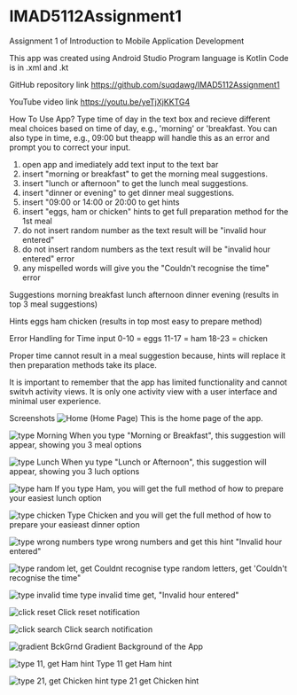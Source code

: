 # IMAD5112Assignment1
Assignment 1 of Introduction to Mobile Application Development

This app was created using Android Studio
Program language is Kotlin
Code is in .xml and .kt

GitHub repository link
https://github.com/suqdawg/IMAD5112Assignment1

YouTube video link
https://youtu.be/yeTjXjKKTG4

How To Use App?
Type time of day in the text box and recieve different meal choices based on time of day, e.g., 'morning' or 'breakfast.
You can also type in time, e.g., 09:00 but theapp will handle this as an error and prompt you to correct your input.

1. open app and imediately add text input to the text bar
2. insert "morning or breakfast" to get the morning meal suggestions.
3. insert "lunch or afternoon" to get the lunch meal suggestions.
4. insert "dinner or evening" to get dinner meal suggestions.
5. insert "09:00 or 14:00 or 20:00 to get hints
6. insert "eggs, ham or chicken" hints to get full preparation method for the 1st meal
7. do not insert random number as the text result will be "invalid hour entered"
8. do not insert random numbers as the text result will be "invalid hour entered" error
9. any mispelled words will give you the "Couldn't recognise the time" error

Suggestions
morning
breakfast
lunch
afternoon
dinner
evening
(results in top 3 meal suggestions)

Hints
eggs
ham
chicken
(results in top most easy to prepare method)

Error Handling for Time input
0-10 = eggs
11-17 = ham
18-23 = chicken

Proper time cannot result in a meal suggestion because, hints will replace it then preparation methods take its place.

It is important to remember that the app has limited functionality and cannot switvh activity views.
It is only one activity view with a user interface and minimal user experience.

Screenshots
![Home](https://github.com/user-attachments/assets/df96f6fa-b097-48e9-9b9b-f8254d178f32) 
(Home Page) This is the home page of the app.

![type Morning](https://github.com/user-attachments/assets/df753907-4130-48f4-a401-ce930efe2a4f) 
When you type "Morning or Breakfast", this suggestion will appear, showing you 3 meal options

![type Lunch](https://github.com/user-attachments/assets/9474859f-b1d6-409f-b1aa-cee7f57644b5)
When yu type "Lunch or Afternoon", this suggestion will appear, showing you 3 luch options

![type ham](https://github.com/user-attachments/assets/bb14434d-2663-4fa6-8635-2cad7b24ee5d)
If you type Ham, you will get the full method of how to prepare your easiest lunch option

![type chicken](https://github.com/user-attachments/assets/ee4a00fe-ac47-4181-9f98-834da95d04a9)
Type Chicken and you will get the full method of how to prepare your easieast dinner option

![type wrong numbers](https://github.com/user-attachments/assets/5794a220-4187-408f-a93b-c00861258c20) 
type wrong numbers and get this hint "Invalid hour entered"

![type random let, get Couldnt recognise](https://github.com/user-attachments/assets/a05ec70d-2a53-47f6-b985-0ab5b983d2f5)
type random letters, get 'Couldn't recognise the time"

![type invalid time](https://github.com/user-attachments/assets/889598b2-4c96-4b49-8d69-728b53aea443)
type invalid time get, "Invalid hour entered"

![click reset](https://github.com/user-attachments/assets/827e0ceb-2eb9-42e6-805d-fe3496d6fe04)
Click reset notification

![click search](https://github.com/user-attachments/assets/ff931ade-3381-4d87-867a-5d6ac66f234b)
Click search notification

![gradient BckGrnd](https://github.com/user-attachments/assets/a6bd2855-1a52-49cf-84d6-b5d4079da832)
Gradient Background of the App

![type 11, get Ham hint](https://github.com/user-attachments/assets/dfafc5f5-d494-4ebd-a803-c658c762e16b)
Type 11 get Ham hint

![type 21, get Chicken hint](https://github.com/user-attachments/assets/38dd49a8-6f4a-4dc6-8999-87c77e3466ae)
type 21 get Chicken hint
